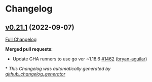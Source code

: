 # Changelog

## [v0.21.1](https://github.com/aws-observability/aws-otel-collector/tree/v0.21.1) (2022-09-07)

[Full Changelog](https://github.com/aws-observability/aws-otel-collector/compare/v0.21.0...v0.21.1)

**Merged pull requests:**

- Update GHA runners to use go ver ~1.18.6 [\#1462](https://github.com/aws-observability/aws-otel-collector/pull/1462) ([bryan-aguilar](https://github.com/bryan-aguilar))



\* *This Changelog was automatically generated by [github_changelog_generator](https://github.com/github-changelog-generator/github-changelog-generator)*

